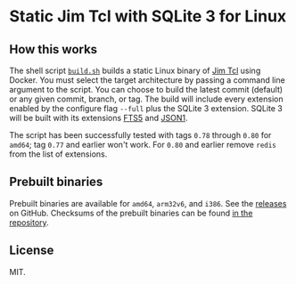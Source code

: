 # Static Jim Tcl with SQLite 3 for Linux

## How this works

The shell script [`build.sh`](build.sh) builds a static Linux binary of [Jim Tcl](https://github.com/msteveb/jimtcl) using Docker.  You must select the target architecture by passing a command line argument to the script.  You can choose to build the latest commit (default) or any given commit, branch, or tag.  The build will include every extension enabled by the configure flag `--full` plus the SQLite 3 extension.  SQLite 3 will be built with its extensions [FTS5](https://www.sqlite.org/fts5.html) and [JSON1](https://www.sqlite.org/json1.html).

The script has been successfully tested with tags `0.78` through `0.80` for `amd64`; tag `0.77` and earlier won't work.  For `0.80` and earlier remove `redis` from the list of extensions.

## Prebuilt binaries

Prebuilt binaries are available for `amd64`, `arm32v6`, and `i386`.  See the [releases](https://github.com/dbohdan/jimsh-static/releases) on GitHub.  Checksums of the prebuilt binaries can be found [in the repository](SHA256SUMS).

## License

MIT.
